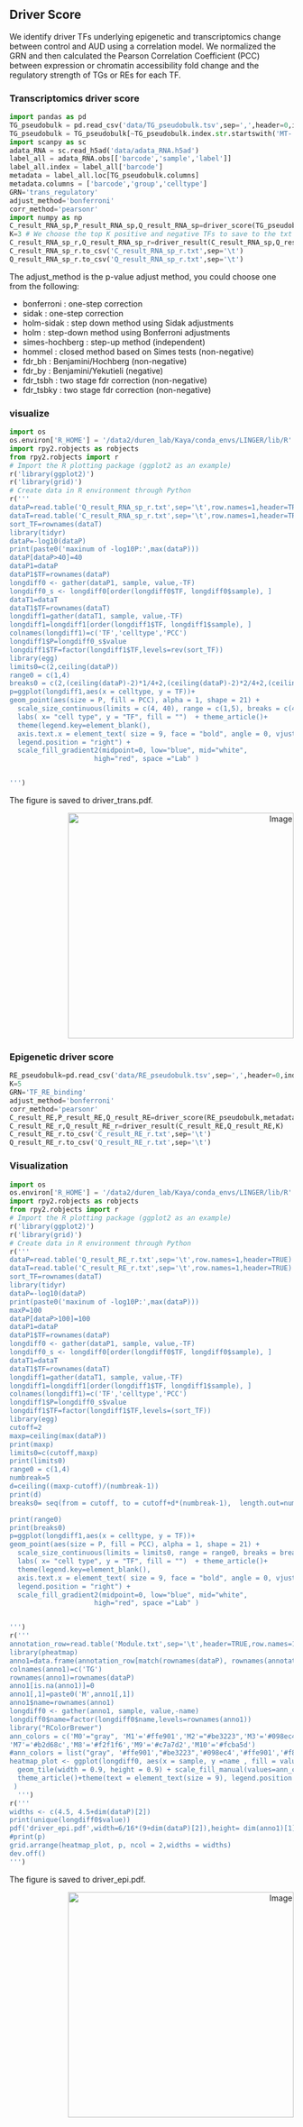 ## Driver Score
We identify driver TFs underlying epigenetic and transcriptomics change between control and AUD using a correlation model. We normalized the GRN and then calculated the Pearson Correlation Coefficient (PCC) between expression or chromatin accessibility fold change and the regulatory strength of TGs or REs for each TF.
### Transcriptomics driver score
```python
import pandas as pd
TG_pseudobulk = pd.read_csv('data/TG_pseudobulk.tsv',sep=',',header=0,index_col=0)
TG_pseudobulk = TG_pseudobulk[~TG_pseudobulk.index.str.startswith('MT-')] # remove the mitochondrion, if the species is mouse, replace 'MT-' with 'mt-'
import scanpy as sc
adata_RNA = sc.read_h5ad('data/adata_RNA.h5ad')
label_all = adata_RNA.obs[['barcode','sample','label']]
label_all.index = label_all['barcode']
metadata = label_all.loc[TG_pseudobulk.columns]
metadata.columns = ['barcode','group','celltype']
GRN='trans_regulatory'
adjust_method='bonferroni' 
corr_method='pearsonr'
import numpy as np
C_result_RNA_sp,P_result_RNA_sp,Q_result_RNA_sp=driver_score(TG_pseudobulk,metadata,GRN,outdir,adjust_method,corr_method)
K=3 # We choose the top K positive and negative TFs to save to the txt file for visualization purposes.
C_result_RNA_sp_r,Q_result_RNA_sp_r=driver_result(C_result_RNA_sp,Q_result_RNA_sp,K)
C_result_RNA_sp_r.to_csv('C_result_RNA_sp_r.txt',sep='\t')
Q_result_RNA_sp_r.to_csv('Q_result_RNA_sp_r.txt',sep='\t')
```
The adjust_method is the p-value adjust method, you could choose one from the following:
- bonferroni : one-step correction
- sidak : one-step correction
- holm-sidak : step down method using Sidak adjustments
- holm : step-down method using Bonferroni adjustments
- simes-hochberg : step-up method (independent)
- hommel : closed method based on Simes tests (non-negative)
- fdr_bh : Benjamini/Hochberg (non-negative)
- fdr_by : Benjamini/Yekutieli (negative)
- fdr_tsbh : two stage fdr correction (non-negative)
- fdr_tsbky : two stage fdr correction (non-negative)
### visualize
```python
import os
os.environ['R_HOME'] = '/data2/duren_lab/Kaya/conda_envs/LINGER/lib/R'  # Replace with your actual R home path
import rpy2.robjects as robjects
from rpy2.robjects import r
# Import the R plotting package (ggplot2 as an example)
r('library(ggplot2)')
r('library(grid)')
# Create data in R environment through Python
r('''
dataP=read.table('Q_result_RNA_sp_r.txt',sep='\t',row.names=1,header=TRUE)
dataT=read.table('C_result_RNA_sp_r.txt',sep='\t',row.names=1,header=TRUE)
sort_TF=rownames(dataT)
library(tidyr)
dataP=-log10(dataP)
print(paste0('maxinum of -log10P:',max(dataP)))
dataP[dataP>40]=40
dataP1=dataP
dataP1$TF=rownames(dataP)
longdiff0 <- gather(dataP1, sample, value,-TF)
longdiff0_s <- longdiff0[order(longdiff0$TF, longdiff0$sample), ]
dataT1=dataT
dataT1$TF=rownames(dataT)
longdiff1=gather(dataT1, sample, value,-TF)
longdiff1=longdiff1[order(longdiff1$TF, longdiff1$sample), ]
colnames(longdiff1)=c('TF','celltype','PCC')
longdiff1$P=longdiff0_s$value
longdiff1$TF=factor(longdiff1$TF,levels=rev(sort_TF))
library(egg)
limits0=c(2,ceiling(dataP))
range0 = c(1,4)
breaks0 = c(2,(ceiling(dataP)-2)*1/4+2,(ceiling(dataP)-2)*2/4+2,(ceiling(dataP)-2)*3/4+2,ceiling(dataP))
p=ggplot(longdiff1,aes(x = celltype, y = TF))+
geom_point(aes(size = P, fill = PCC), alpha = 1, shape = 21) + 
  scale_size_continuous(limits = c(4, 40), range = c(1,5), breaks = c(4,10,20,30,40)) + 
  labs( x= "cell type", y = "TF", fill = "")  + theme_article()+
  theme(legend.key=element_blank(), 
  axis.text.x = element_text( size = 9, face = "bold", angle = 0, vjust = 0.3, hjust = 1), 
  legend.position = "right") + 
  scale_fill_gradient2(midpoint=0, low="blue", mid="white",
                     high="red", space ="Lab" )


''')
```
The figure is saved to driver_trans.pdf.
<div style="text-align: right">
  <img src="driver_trans.png" alt="Image" width="400">
</div>

### Epigenetic driver score
```python
RE_pseudobulk=pd.read_csv('data/RE_pseudobulk.tsv',sep=',',header=0,index_col=0)
K=5
GRN='TF_RE_binding'
adjust_method='bonferroni'
corr_method='pearsonr'
C_result_RE,P_result_RE,Q_result_RE=driver_score(RE_pseudobulk,metadata,GRN,outdir,adjust_method,corr_method)
C_result_RE_r,Q_result_RE_r=driver_result(C_result_RE,Q_result_RE,K)
C_result_RE_r.to_csv('C_result_RE_r.txt',sep='\t')
Q_result_RE_r.to_csv('Q_result_RE_r.txt',sep='\t')
```
### Visualization
```python
import os
os.environ['R_HOME'] = '/data2/duren_lab/Kaya/conda_envs/LINGER/lib/R'  # Replace with your actual R home path
import rpy2.robjects as robjects
from rpy2.robjects import r
# Import the R plotting package (ggplot2 as an example)
r('library(ggplot2)')
r('library(grid)')
# Create data in R environment through Python
r('''
dataP=read.table('Q_result_RE_r.txt',sep='\t',row.names=1,header=TRUE)
dataT=read.table('C_result_RE_r.txt',sep='\t',row.names=1,header=TRUE)
sort_TF=rownames(dataT)
library(tidyr)
dataP=-log10(dataP)
print(paste0('maxinum of -log10P:',max(dataP)))
maxP=100
dataP[dataP>100]=100
dataP1=dataP
dataP1$TF=rownames(dataP)
longdiff0 <- gather(dataP1, sample, value,-TF)
longdiff0_s <- longdiff0[order(longdiff0$TF, longdiff0$sample), ]
dataT1=dataT
dataT1$TF=rownames(dataT)
longdiff1=gather(dataT1, sample, value,-TF)
longdiff1=longdiff1[order(longdiff1$TF, longdiff1$sample), ]
colnames(longdiff1)=c('TF','celltype','PCC')
longdiff1$P=longdiff0_s$value
longdiff1$TF=factor(longdiff1$TF,levels=(sort_TF))
library(egg)
cutoff=2
maxp=ceiling(max(dataP))
print(maxp)
limits0=c(cutoff,maxp)
print(limits0)
range0 = c(1,4)
numbreak=5
d=ceiling((maxp-cutoff)/(numbreak-1))
print(d)
breaks0= seq(from = cutoff, to = cutoff+d*(numbreak-1),  length.out=numbreak)

print(range0)
print(breaks0)
p=ggplot(longdiff1,aes(x = celltype, y = TF))+
geom_point(aes(size = P, fill = PCC), alpha = 1, shape = 21) + 
  scale_size_continuous(limits = limits0, range = range0, breaks = breaks0) + 
  labs( x= "cell type", y = "TF", fill = "")  + theme_article()+
  theme(legend.key=element_blank(), 
  axis.text.x = element_text( size = 9, face = "bold", angle = 0, vjust = 0.3, hjust = 1), 
  legend.position = "right") + 
  scale_fill_gradient2(midpoint=0, low="blue", mid="white",
                     high="red", space ="Lab" )


''')
r('''
annotation_row=read.table('Module.txt',sep='\t',header=TRUE,row.names=1)
library(pheatmap)
anno1=data.frame(annotation_row[match(rownames(dataP), rownames(annotation_row)), ])
colnames(anno1)=c('TG')
rownames(anno1)=rownames(dataP)
anno1[is.na(anno1)]=0
anno1[,1]=paste0('M',anno1[,1])
anno1$name=rownames(anno1)
longdiff0 <- gather(anno1, sample, value,-name)
longdiff0$name=factor(longdiff0$name,levels=rownames(anno1))
library("RColorBrewer")
ann_colors = c('M0'="gray", 'M1'='#ffe901','M2'="#be3223",'M3'='#098ec4','M4'='#ffe901','M5'='#f8c9cb','M6'='#f8c9cb',
'M7'='#b2d68c','M8'='#f2f1f6','M9'='#c7a7d2','M10'='#fcba5d')
#ann_colors = list("gray", '#ffe901',"#be3223",'#098ec4','#ffe901','#f8c9cb','#f8c9cb','#b2d68c','#f2f1f6','#c7a7d2','#fcba5d')
heatmap_plot <- ggplot(longdiff0, aes(x = sample, y =name , fill = value)) +
  geom_tile(width = 0.9, height = 0.9) + scale_fill_manual(values=ann_colors) +
  theme_article()+theme(text = element_text(size = 9), legend.position = "left",
 )
  ''')
r('''
widths <- c(4.5, 4.5+dim(dataP)[2]) 
print(unique(longdiff0$value))
pdf('driver_epi.pdf',width=6/16*(9+dim(dataP)[2]),height= dim(anno1)[1]/10+1.5)
#print(p)
grid.arrange(heatmap_plot, p, ncol = 2,widths = widths)
dev.off()
''')
```
The figure is saved to driver_epi.pdf.
<div style="text-align: right">
  <img src="driver_epi.png" alt="Image" width="400">
</div>
